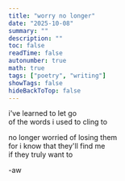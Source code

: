 ```yaml
---
title: "worry no longer"
date: "2025-10-08"
summary: ""
description: ""
toc: false
readTime: false
autonumber: true
math: true
tags: ["poetry", "writing"]
showTags: false
hideBackToTop: false
---
```


i've learned to let go  
of the words i used to cling to  
  
no longer worried of losing them  
for i know that they'll find me  
if they truly want to  



-aw